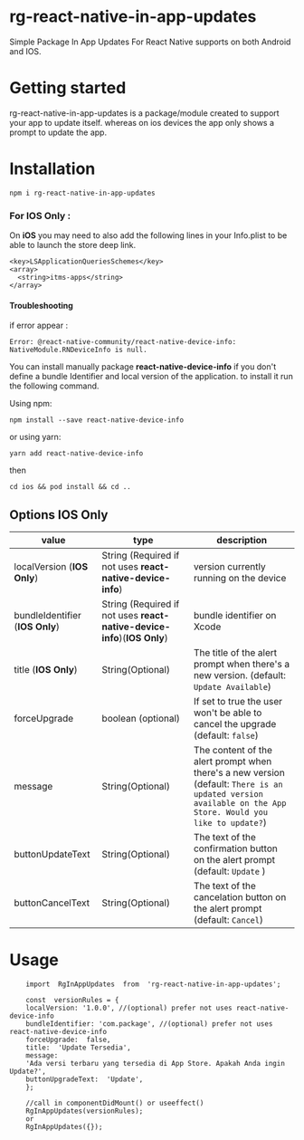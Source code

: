 # rg-react-native-in-app-updates
Simple Package In App Updates For React Native supports on both Android and IOS.

# Getting started
rg-react-native-in-app-updates is a package/module created to support your app to update itself. whereas on ios devices the app only shows a prompt to update the app.

# Installation

    npm i rg-react-native-in-app-updates

### For IOS Only : 
On  **iOS**  you may need to also add the following lines in your Info.plist to be able to launch the store deep link.

    <key>LSApplicationQueriesSchemes</key>
    <array>
      <string>itms-apps</string>
    </array>

#### Troubleshooting
 if error appear :

    Error: @react-native-community/react-native-device-info: NativeModule.RNDeviceInfo is null.

 You can install manually package **react-native-device-info** if you don't define a bundle Identifier and local version of the application. to install it run the following command.

Using npm:

    npm install --save react-native-device-info

or using yarn:

    yarn add react-native-device-info

then

    cd ios && pod install && cd ..

## Options IOS Only

|value|type|description|
|--|--|--|
|localVersion (**IOS Only**)| String (Required if not uses **react-native-device-info**) | version currently running on the device|
|bundleIdentifier (**IOS Only**)|String (Required if not uses **react-native-device-info**)(**IOS Only**) | bundle identifier on Xcode |
|title (**IOS Only**)|String(Optional) | The title of the alert prompt when there's a new version. (default: `Update Available`) |
|forceUpgrade| boolean (optional) | If set to true the user won't be able to cancel the upgrade (default:  `false`)|
|message|String(Optional)|The content of the alert prompt when there's a new version (default:  `There is an updated version available on the App Store. Would you like to update?`)|
|buttonUpdateText| String(Optional) |The text of the confirmation button on the alert prompt (default:  `Update` )|
|buttonCancelText| String(Optional) | The text of the cancelation button on the alert prompt (default:  `Cancel`)|


# Usage

        import  RgInAppUpdates  from  'rg-react-native-in-app-updates';
        
        const  versionRules = {
        localVersion: '1.0.0', //(optional) prefer not uses react-native-device-info
        bundleIdentifier: 'com.package', //(optional) prefer not uses react-native-device-info
        forceUpgrade:  false,
        title:  'Update Tersedia',
        message:
        'Ada versi terbaru yang tersedia di App Store. Apakah Anda ingin Update?',
        buttonUpgradeText:  'Update', 
        };
        
        //call in componentDidMount() or useeffect()
        RgInAppUpdates(versionRules);
        or 
        RgInAppUpdates({});